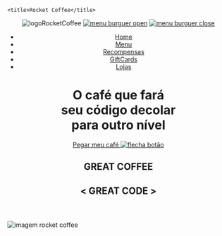 <!DOCTYPE html>
<html lang="pt-br">
<head>
    <meta charset="UTF-8">
    <meta http-equiv="X-UA-Compatible" content="IE=edge">
    <meta name="viewport" content="width=device-width, initial-scale=1.0">
    <link rel="preconnect" href="https://fonts.googleapis.com">
<link rel="preconnect" href="https://fonts.gstatic.com" crossorigin>
<link href="https://fonts.googleapis.com/css2?family=Manrope:wght@400;700&display=swap" rel="stylesheet">
    <style>
       :root {
        --background: #000;
        --text-color: #FFF;
        --button: #8257E5;
        --border: #29292E;
        --border-menu-mobile: #A8A8B3;
        --text-color-menu-mobile: #E1E1E6;
    
        --font:'Manrope', sans-serif; 
      }
       /* RESET */
* {
    margin: 0;
    padding: 0;
    box-sizing: border-box;
    list-style: none;
    text-decoration: none;
}


body {
    background-image: linear-gradient(to bottom , black , rgb(19, 7, 20) , rgb(70, 19, 80));;
    font-family: var(--font);
    display: grid;
}


/* HEADER */

nav {
    display:flex;
    width: 100%;
    position: relative;
    
    
    border-bottom: 1px solid var(--border-menu-mobile);
}

/* LOGO*/

nav .logo {
    position: absolute;
    top: 2.5rem;
    left: 1.5rem;
}

nav.show .logo {
    z-index: 1;
}


/* TOGGLE */

.toggle {
    cursor: pointer;
    position: absolute;
    top: 2.5rem;
    right: 2rem;
}

 nav .toggle.close {
    visibility: hidden;
    opacity: 0;

    position: absolute;
    right: 2rem;
}


 nav.show .toggle.close {
     visibility: visible;
     opacity: 1;

     z-index: 1;
 }

 /* SUBMENU */

 nav .menuBigScreen {
    opacity: 0;
    visibility: hidden;
}


 nav.show .menuBigScreen {
    display: grid;
    place-content: center;

   opacity: 1;
   visibility: visible;

   background: var(--background);
   height: 100%;
   width: 100%; 

   position: fixed;
   top: 0;
   left: 0;
}



nav.show ul.grid {
    display: grid;
    gap: 4rem;
    
}


nav.show .menuBigScreen ul li {
  font-size: 3rem;
  font-weight: 700;
  color: var(--text-color-menu-mobile);
}

/* MENU WIDTH 1080PX */

/* .menuBigScreen {
    visibility: hidden;
} */


/* TEXT MOBILE */

h1 {
    color: var(--text-color-menu-mobile);
    text-align: center;
    padding: 10rem 1.25rem 5rem 1.25rem ;
    font-size: 2rem;
    font-weight: 400; 
}

/* BUTTON */

.button {
    width: 100%;
    margin: 0 auto;
}

.button a {
    display: flex;
    justify-content: space-between;
    align-items: center;
    width: 15rem;
    margin: 0 auto;
    padding: 1.20rem 1.45rem;

    background-color: var(--background);
    color: var(--text-color-menu-mobile);
    font-family: var(--font);
    font-size: 1.15rem;
    border: 1px solid var(--button);
    border-radius: 0.35rem;
}


.button a:hover {
    background-color: var(--button);
    width: 15.5rem;
}


/* PARAGRAFO */

 .header .paragraph {
     display: grid;
    text-align: center;
    margin-top: 4.97rem; 
    margin-bottom: 0;  
}

.header .paragraph h2 {
    color: var(--text-color-menu-mobile);
    font-size: 3.52rem;
    font-weight: 700;
    line-height: 5rem;
}

.header .paragraph .special {
    text-shadow: -1px -1px 0 var(--button), 1px -1px 0 var(--button), -1px 1px 0 var(--button), 1px 1px 0 var(--button);
    color: rgb(19, 7, 20);
    letter-spacing: -3%;
    padding-bottom: 2rem;
    
}

/* POSITION IMAGE */

main {
    margin: 0 auto;
}

/* LINKS */

a:active {
    color: white;
    transition: color 0.4s;
}


@media screen and (min-width:1180px) {
    body {
        width: 100%;
    }
    
    nav{
        position: relative;
        border-bottom: 0px;
        width: 100%;
    }


    nav.show .menuBigScreen {
        display: flex;
        /* width: 50%; */
        position: relative;
        top: 2.5rem;
        padding: 0 2rem;
    }

    nav.show ul.grid {
        display: flex;
        justify-content: space-around;
    }


    nav.show .menuBigScreen ul {
        display: flex;
        justify-content: center;
    }

    nav.show .menuBigScreen ul li {
        font-size: 1.3rem;
    }

    nav.show .menuBigScreen ul li a {
        color: var(--text-color-menu-mobile);
        font-weight: 700;
    }

    nav.show .menuBigScreen ul li a:hover {
        color: var(--button);
        border-bottom: 1px solid var(--border-menu-mobile);
    }
    
    h1 , .toggle {
        display:none;
    }


    .button a {
        position: absolute;
        top: 2.5rem;
        right: 2rem;

        margin-left: 1rem;

        width: 10rem;
        height: 2rem;
        font-size: 0.75rem;
    }


    .button a:hover {
        width: 10rem;
        color: var(--text-color);
    }

    .header .paragraph {
        padding-top: 2rem;
    }

    .header .paragraph .special {
         padding-bottom: 0;
    }

}
    </style>
    

    <title>Rocket Coffee</title>
</head>
<body>
    <header class="header">   
           <nav class="container">
            <img class="logo" src="./../assets/assets/logo-mobile.svg" alt="logoRocketCoffee">
            <a href="#" class="toggle open"><img src="./../assets/assets/menu-buguer-open.svg" alt=" menu burguer open"></a>
                <a href="#" class="toggle close" ><img src="./../assets/assets/menu-buguer-close.svg" alt=" menu burguer close"></a>
                    <div class="menuBigScreen">
                        <ul class="grid">
                            <li><a href="">Home</a></li>
                            <li><a href="">Menu</a></li>
                            <li><a href="">Recompensas</a></li>
                            <li><a href="">GiftCards</a></li>
                            <li><a href="">Lojas</a></li>
                        </ul>
                    </div>
                </nav>
                    <div><h1>O café que fará <br> seu código
                         decolar <br> para outro nível</h1>
                    </div>
                    <div class="button"><a href="#"> Pegar meu café <img src="./../assets/assets/arrow.svg" alt="flecha botão"></a></div>
                    <div class="paragraph">
                        <h2>GREAT COFFEE</h2>
                        <h2 class="special"> < GREAT CODE > </h2>
                    </div> 
    </header>
        <main><img class="coffee" src="./../assets/assets/rocket-coffee.png" alt="imagem rocket coffee"></main>
    <script src="main.js"></script>
</body>
</html>


